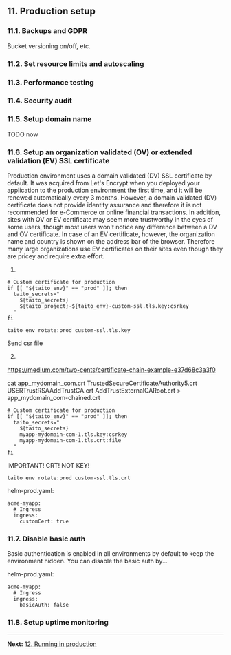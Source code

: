 ## 11. Production setup

### 11.1. Backups and GDPR

Bucket versioning on/off, etc.

### 11.2. Set resource limits and autoscaling

### 11.3. Performance testing

### 11.4. Security audit

### 11.5. Setup domain name

TODO now

### 11.6. Setup an organization validated (OV) or extended validation (EV) SSL certificate

Production environment uses a domain validated (DV) SSL certificate by default. It was acquired from Let's Encrypt when you deployed your application to the production environment the first time, and it will be renewed automatically every 3 months. However, a domain validated (DV) certificate does not provide identity assurance and therefore it is not recommended for e-Commerce or online financial transactions. In addition, sites with OV or EV certificate may seem more trustworthy in the eyes of some users, though most users won't notice any difference between a DV and OV certificate. In case of an EV certificate, however, the organization name and country is shown on the address bar of the browser. Therefore many large organizations use EV certificates on their sites even though they are pricey and require extra effort.

1.

```
# Custom certificate for production
if [[ "${taito_env}" == "prod" ]]; then
  taito_secrets="
    ${taito_secrets}
    ${taito_project}-${taito_env}-custom-ssl.tls.key:csrkey
  "
fi
```

```
taito env rotate:prod custom-ssl.tls.key
```

Send csr file

2.

https://medium.com/two-cents/certificate-chain-example-e37d68c3a3f0

cat app_mydomain_com.crt TrustedSecureCertificateAuthority5.crt USERTrustRSAAddTrustCA.crt AddTrustExternalCARoot.crt > app_mydomain_com-chained.crt

```
# Custom certificate for production
if [[ "${taito_env}" == "prod" ]]; then
  taito_secrets="
    ${taito_secrets}
    myapp-mydomain-com-1.tls.key:csrkey
    myapp-mydomain-com-1.tls.crt:file
  "
fi
```

IMPORTANT! CRT! NOT KEY!

```
taito env rotate:prod custom-ssl.tls.crt
```

helm-prod.yaml:

```
acme-myapp:
  # Ingress
  ingress:
    customCert: true
```

### 11.7. Disable basic auth

Basic authentication is enabled in all environments by default to keep the environment hidden. You can disable the basic auth by...

helm-prod.yaml:

```
acme-myapp:
  # Ingress
  ingress:
    basicAuth: false
```

### 11.8. Setup uptime monitoring

---

**Next:** [12. Running in production](12-running-in-production.md)
